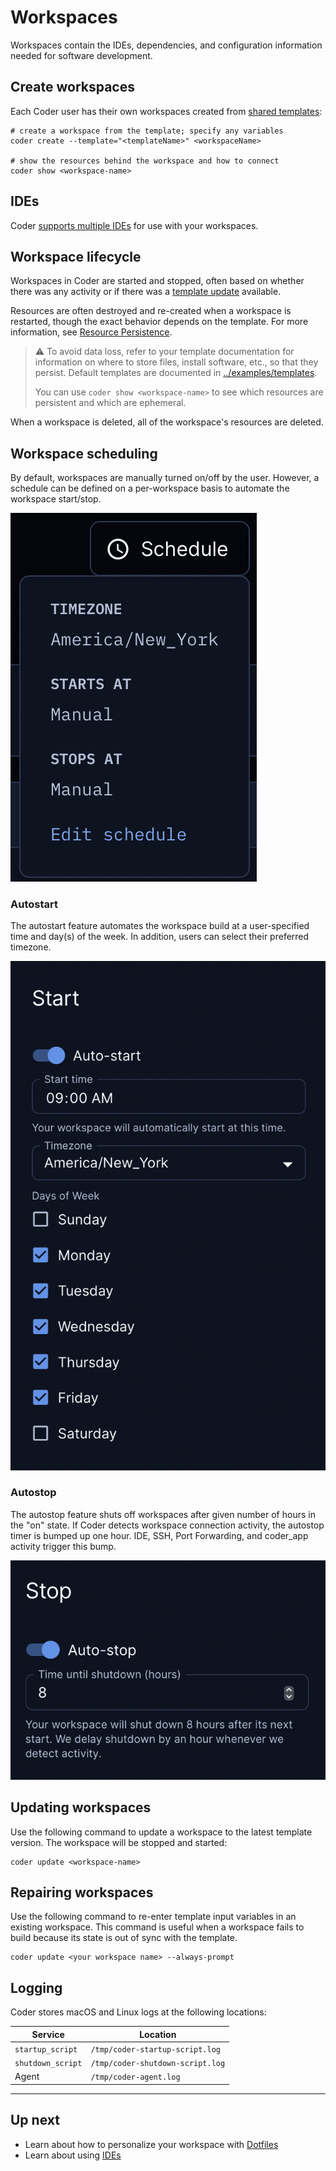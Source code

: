 # Workspaces

Workspaces contain the IDEs, dependencies, and configuration information needed
for software development.

## Create workspaces

Each Coder user has their own workspaces created from [shared templates](./templates/README.md):

```console
# create a workspace from the template; specify any variables
coder create --template="<templateName>" <workspaceName>

# show the resources behind the workspace and how to connect
coder show <workspace-name>
```

## IDEs

Coder [supports multiple IDEs](./ides.md) for use with your workspaces.

## Workspace lifecycle

Workspaces in Coder are started and stopped, often based on whether there was
any activity or if there was a [template update](./templates/README.md#Start/stop) available.

Resources are often destroyed and re-created when a workspace is restarted,
though the exact behavior depends on the template. For more
information, see [Resource Persistence](./templates/resource-persistence.md).

> ⚠️ To avoid data loss, refer to your template documentation for information on
> where to store files, install software, etc., so that they persist. Default
> templates are documented in [../examples/templates](https://github.com/coder/coder/tree/c6b1daabc5a7aa67bfbb6c89966d728919ba7f80/examples/templates).
>
> You can use `coder show <workspace-name>` to see which resources are
> persistent and which are ephemeral.

When a workspace is deleted, all of the workspace's resources are deleted.

## Workspace scheduling

By default, workspaces are manually turned on/off by the user. However, a schedule
can be defined on a per-workspace basis to automate the workspace start/stop.

![Scheduling UI](./images/schedule.png)

### Autostart

The autostart feature automates the workspace build at a user-specified time
and day(s) of the week. In addition, users can select their preferred timezone.

![Autostart UI](./images/autostart.png)

### Autostop

The autostop feature shuts off workspaces after given number of hours in the "on"
state. If Coder detects workspace connection activity, the autostop timer is bumped up
one hour. IDE, SSH, Port Forwarding, and coder_app activity trigger this bump.

![autostop UI](./images/autostop.png)

## Updating workspaces

Use the following command to update a workspace to the latest template version.
The workspace will be stopped and started:

```console
coder update <workspace-name>
```

## Repairing workspaces

Use the following command to re-enter template input
variables in an existing workspace. This command is useful when a workspace fails
to build because its state is out of sync with the template.

```console
coder update <your workspace name> --always-prompt
```

## Logging

Coder stores macOS and Linux logs at the following locations:

| Service           | Location                         |
| ----------------- | -------------------------------- |
| `startup_script`  | `/tmp/coder-startup-script.log`  |
| `shutdown_script` | `/tmp/coder-shutdown-script.log` |
| Agent             | `/tmp/coder-agent.log`           |

---

## Up next

- Learn about how to personalize your workspace with [Dotfiles](./dotfiles.md)
- Learn about using [IDEs](./ides.md)
